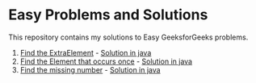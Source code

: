 # Easy Problems and Solutions

This repository contains my solutions to Easy GeeksforGeeks problems.

1. [Find the ExtraElement](https://www.geeksforgeeks.org/problems/index-of-an-extra-element/1?page=1&difficulty=Easy&status=solved&sortBy=difficulty) - [Solution in java](https://github.com/MONISH2502/GeeksforGeeks-problems/tree/main/Easy%20Problems/ExtraElement.java)  
2. [Find the Element that occurs once](https://www.geeksforgeeks.org/problems/find-the-element-that-appears-once-in-sorted-array0624/1?page=13&status=unsolved&sortBy=submissions) - [Solution in java](https://github.com/MONISH2502/GeeksforGeeks-problems/tree/main/Easy%20Problems/SortedOnce.java)
3. [Find the missing number](https://www.geeksforgeeks.org/problems/missing-number-in-array1416/1?page=1&status=solved&sortBy=submissions) - [Solution in java](https://github.com/MONISH2502/GeeksforGeeks-problems/tree/main/Easy%20Problems/MissingNumber.java)

